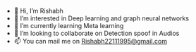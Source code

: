 - 👋 Hi, I’m Rishabh
- 👀 I’m interested in Deep learning and graph neural networks
- 🌱 I’m currently learning Meta learning
- 💞️ I’m looking to collaborate on Detection spoof in Audios
- 📫 You can mail me on Rishabh22111995@gmail.com

<!---
rishabh004-ai/rishabh004-ai is a ✨ special ✨ repository because its `README.md` (this file) appears on your GitHub profile.
You can click the Preview link to take a look at your changes.
--->

